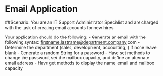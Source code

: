 # Email Application

##Scenario: You are an IT Support Administrator Specialist and are charged with the task of creating email accounts for new hires

Your application should do the following:
    - Generate an email with the following syntax: firstname.lastname@department.company,com
    - Determine the department (sales, development, accounting, ) if none leave blank
    - Generate a random String for a password
    - Have set methods to change the password, set the mailbox capacity, and define an alternate email address
    - Have get methods to display the name, email and mailbox capacity